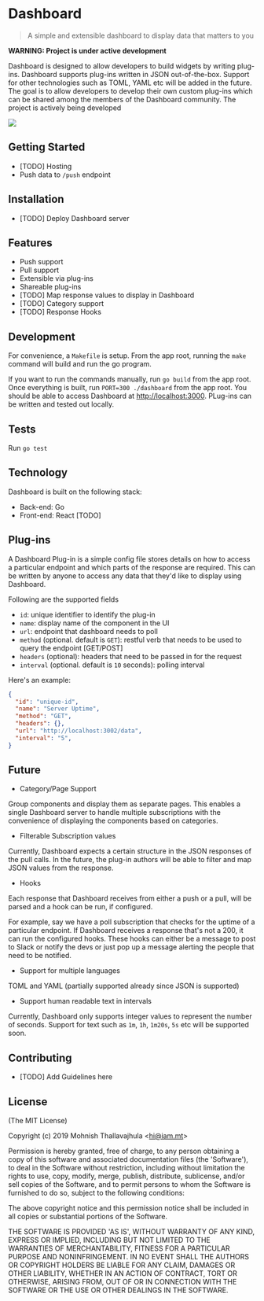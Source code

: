 # Dashboard

> A simple and extensible dashboard to display data that matters to you

**WARNING: Project is under active development**

Dashboard is designed to allow developers to build widgets by writing plug-ins. Dashboard supports plug-ins written in JSON out-of-the-box. Support for other technologies such as TOML, YAML etc will be added in the future. The goal is to allow developers to develop their own custom plug-ins which can be shared among the members of the Dashboard community. The project is actively being developed

![](https://i.imgur.com/xHb0goi.png)


## Getting Started

* [TODO] Hosting
* Push data to `/push` endpoint

## Installation

* [TODO] Deploy Dashboard server

## Features

* Push support
* Pull support
* Extensible via plug-ins
* Shareable plug-ins
* [TODO] Map response values to display in Dashboard
* [TODO] Category support
* [TODO] Response Hooks

## Development

For convenience, a `Makefile` is setup. From the app root, running the `make` command will build and run the go program.

If you want to run the commands manually, run `go build` from the app root. Once everything is built, run `PORT=300 ./dashboard` from the app root. You should be able to access Dashboard at [http://localhost:3000](http://localhost:3000). PLug-ins can be written and tested out locally.

## Tests

Run `go test`

## Technology

Dashboard is built on the following stack:

* Back-end: Go
* Front-end: React [TODO]

## Plug-ins

A Dashboard Plug-in is a simple config file stores details on how to access a particular endpoint and which parts of the response are required. This can be written by anyone to access any data that they'd like to display using Dashboard.

Following are the supported fields

- `id`: unique identifier to identify the plug-in
- `name`: display name of the component in the UI
- `url`: endpoint that dashboard needs to poll
- `method` (optional. default is `GET`): restful verb that needs to be used to query the endpoint [GET/POST]
- `headers` (optional): headers that need to be passed in for the request
- `interval` (optional. default is `10` seconds): polling interval

Here's an example:

```json
{
  "id": "unique-id",
  "name": "Server Uptime",
  "method": "GET",
  "headers": {},
  "url": "http://localhost:3002/data",
  "interval": "5",
}

```

## Future

* Category/Page Support

Group components and display them as separate pages. This enables a single Dashboard server to handle multiple subscriptions with the convenience of displaying the components based on categories.

* Filterable Subscription values

Currently, Dashboard expects a certain structure in the JSON responses of the pull calls. In the future, the plug-in authors will be able to filter and map JSON values from the response.

* Hooks

Each response that Dashboard receives from either a push or a pull, will be parsed and a hook can be run, if configured.

For example, say we have a poll subscription that checks for the uptime of a particular endpoint. If Dashboard receives a response that's not a 200, it can run the configured hooks. These hooks can either be a message to post to Slack or notify the devs or just pop up a message alerting the people that need to be notified.

* Support for multiple languages

TOML and YAML (partially supported already since JSON is supported)

* Support human readable text in intervals

Currently, Dashboard only supports integer values to represent the number of seconds. Support for text such as `1m`, `1h`, `1m20s`, `5s` etc will be supported soon.

## Contributing

* [TODO] Add Guidelines here

## License

(The MIT License)

Copyright (c) 2019 Mohnish Thallavajhula &lt;hi@iam.mt&gt;

Permission is hereby granted, free of charge, to any person obtaining
a copy of this software and associated documentation files (the
'Software'), to deal in the Software without restriction, including
without limitation the rights to use, copy, modify, merge, publish,
distribute, sublicense, and/or sell copies of the Software, and to
permit persons to whom the Software is furnished to do so, subject to
the following conditions:

The above copyright notice and this permission notice shall be
included in all copies or substantial portions of the Software.

THE SOFTWARE IS PROVIDED 'AS IS', WITHOUT WARRANTY OF ANY KIND,
EXPRESS OR IMPLIED, INCLUDING BUT NOT LIMITED TO THE WARRANTIES OF
MERCHANTABILITY, FITNESS FOR A PARTICULAR PURPOSE AND NONINFRINGEMENT.
IN NO EVENT SHALL THE AUTHORS OR COPYRIGHT HOLDERS BE LIABLE FOR ANY
CLAIM, DAMAGES OR OTHER LIABILITY, WHETHER IN AN ACTION OF CONTRACT,
TORT OR OTHERWISE, ARISING FROM, OUT OF OR IN CONNECTION WITH THE
SOFTWARE OR THE USE OR OTHER DEALINGS IN THE SOFTWARE.
